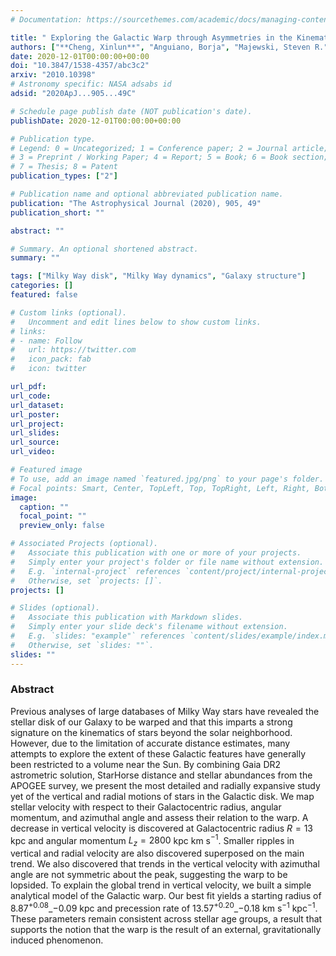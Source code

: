 ```yaml
---
# Documentation: https://sourcethemes.com/academic/docs/managing-content/

title: " Exploring the Galactic Warp through Asymmetries in the Kinematics of the Galactic Disk"
authors: ["**Cheng, Xinlun**", "Anguiano, Borja", "Majewski, Steven R.", "Hayes, Christian", "Arras, Phil", "Chiappini, Cristina", "Hasselquist, Sten", "de Andrade Queiroz, Anna Barbara", "Nitschelm, Christian", "García-Hernandez, Domingo Anibal", "Lane, Richard R.", "Roman-Lopes, Alexandre", "Frinchaboy, Peter M."]
date: 2020-12-01T00:00:00+00:00
doi: "10.3847/1538-4357/abc3c2"
arxiv: "2010.10398"
# Astronomy specific: NASA adsabs id
adsid: "2020ApJ...905...49C"

# Schedule page publish date (NOT publication's date).
publishDate: 2020-12-01T00:00:00+00:00

# Publication type.
# Legend: 0 = Uncategorized; 1 = Conference paper; 2 = Journal article;
# 3 = Preprint / Working Paper; 4 = Report; 5 = Book; 6 = Book section;
# 7 = Thesis; 8 = Patent
publication_types: ["2"]

# Publication name and optional abbreviated publication name.
publication: "The Astrophysical Journal (2020), 905, 49"
publication_short: ""

abstract: ""

# Summary. An optional shortened abstract.
summary: ""

tags: ["Milky Way disk", "Milky Way dynamics", "Galaxy structure"]
categories: []
featured: false

# Custom links (optional).
#   Uncomment and edit lines below to show custom links.
# links:
# - name: Follow
#   url: https://twitter.com
#   icon_pack: fab
#   icon: twitter

url_pdf:
url_code:
url_dataset:
url_poster:
url_project:
url_slides:
url_source:
url_video:

# Featured image
# To use, add an image named `featured.jpg/png` to your page's folder. 
# Focal points: Smart, Center, TopLeft, Top, TopRight, Left, Right, BottomLeft, Bottom, BottomRight.
image:
  caption: ""
  focal_point: ""
  preview_only: false

# Associated Projects (optional).
#   Associate this publication with one or more of your projects.
#   Simply enter your project's folder or file name without extension.
#   E.g. `internal-project` references `content/project/internal-project/index.md`.
#   Otherwise, set `projects: []`.
projects: []

# Slides (optional).
#   Associate this publication with Markdown slides.
#   Simply enter your slide deck's filename without extension.
#   E.g. `slides: "example"` references `content/slides/example/index.md`.
#   Otherwise, set `slides: ""`.
slides: ""
---
```

### Abstract
Previous analyses of large databases of Milky Way stars have revealed the stellar disk of our Galaxy to be warped and that this imparts a strong signature on the kinematics of stars beyond the solar neighborhood. However, due to the limitation of accurate distance estimates, many attempts to explore the extent of these Galactic features have generally been restricted to a volume near the Sun. By combining Gaia DR2 astrometric solution, StarHorse distance and stellar abundances from the APOGEE survey, we present the most detailed and radially expansive study yet of the vertical and radial motions of stars in the Galactic disk. We map stellar velocity with respect to their Galactocentric radius, angular momentum, and azimuthal angle and assess their relation to the warp. A decrease in vertical velocity is discovered at Galactocentric radius $R=13$ kpc and angular momentum $L_z=2800$ kpc km s$^{-1}$. Smaller ripples in vertical and radial velocity are also discovered superposed on the main trend. We also discovered that trends in the vertical velocity with azimuthal angle are not symmetric about the peak, suggesting the warp to be lopsided. To explain the global trend in vertical velocity, we built a simple analytical model of the Galactic warp. Our best fit yields a starting radius of $8.87^{+0.08}\_{-0.09}$ kpc and precession rate of $13.57^{+0.20}\_{-0.18}$ km s$^{-1}$ kpc$^{-1}$. These parameters remain consistent across stellar age groups, a result that supports the notion that the warp is the result of an external, gravitationally induced phenomenon.

